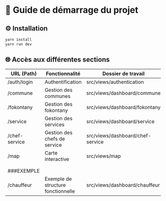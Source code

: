 # 🚀 Guide de démarrage du projet

## ⚙️ Installation

```bash
yarn install
yarn run dev
```

## 🌐 Accès aux différentes sections

| URL (Path)       | Fonctionnalité                     | Dossier de travail                                    |
|------------------|------------------------------------|-------------------------------------------------------|
| /auth/login      | Authentification                   | src/views/authentication                              |
| /commune         | Gestion des communes               | src/views/dashboard/commune                           |
| /fokontany       | Gestion des fokontany              | src/views/dashboard/fokontany                         |
| /service         | Gestion des services               | src/views/dashboard/service                           |
| /chef-service    | Gestion des chefs de service       | src/views/dashboard/chef-service                      |
| /map             | Carte interactive                  | src/views/map                                         |
|                  |                                    |                                                       |
|                  |                                    |                                                       |
|  ###EXEMPLE      |                                    |                                                       |
| /chauffeur       | Exemple de structure fonctionnelle | src/views/dashboard/chauffeur                         |
